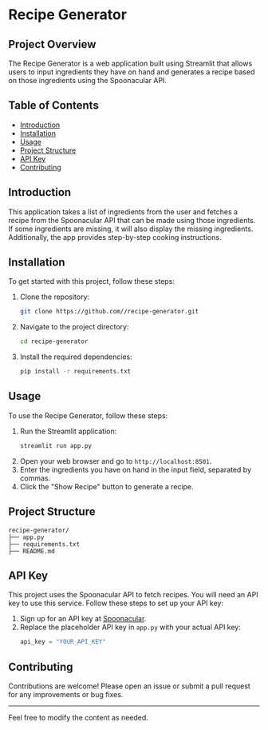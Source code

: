 
# Recipe Generator

## Project Overview

The Recipe Generator is a web application built using Streamlit that allows users to input ingredients they have on hand and generates a recipe based on those ingredients using the Spoonacular API.

## Table of Contents

- [Introduction](#introduction)
- [Installation](#installation)
- [Usage](#usage)
- [Project Structure](#project-structure)
- [API Key](#api-key)
- [Contributing](#contributing)

## Introduction

This application takes a list of ingredients from the user and fetches a recipe from the Spoonacular API that can be made using those ingredients. If some ingredients are missing, it will also display the missing ingredients. Additionally, the app provides step-by-step cooking instructions.

## Installation

To get started with this project, follow these steps:

1. Clone the repository:
    ```sh
    git clone https://github.com//recipe-generator.git
    ```
2. Navigate to the project directory:
    ```sh
    cd recipe-generator
    ```
3. Install the required dependencies:
    ```sh
    pip install -r requirements.txt
    ```

## Usage

To use the Recipe Generator, follow these steps:

1. Run the Streamlit application:
    ```sh
    streamlit run app.py
    ```
2. Open your web browser and go to `http://localhost:8501`.
3. Enter the ingredients you have on hand in the input field, separated by commas.
4. Click the "Show Recipe" button to generate a recipe.

## Project Structure

```
recipe-generator/
├── app.py
├── requirements.txt
├── README.md
```

## API Key

This project uses the Spoonacular API to fetch recipes. You will need an API key to use this service. Follow these steps to set up your API key:

1. Sign up for an API key at [Spoonacular](https://spoonacular.com/food-api).
2. Replace the placeholder API key in `app.py` with your actual API key:
    ```python
    api_key = "YOUR_API_KEY"
    ```

## Contributing

Contributions are welcome! Please open an issue or submit a pull request for any improvements or bug fixes.


---

Feel free to modify the content as needed.
